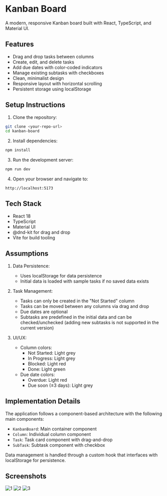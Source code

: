 # Kanban Board

A modern, responsive Kanban board built with React, TypeScript, and Material UI.

## Features

- Drag and drop tasks between columns
- Create, edit, and delete tasks
- Add due dates with color-coded indicators
- Manage existing subtasks with checkboxes
- Clean, minimalist design
- Responsive layout with horizontal scrolling
- Persistent storage using localStorage

## Setup Instructions

1. Clone the repository:

```bash
git clone <your-repo-url>
cd kanban-board
```

2. Install dependencies:

```bash
npm install
```

3. Run the development server:

```bash
npm run dev
```

4. Open your browser and navigate to:

```
http://localhost:5173
```

## Tech Stack

- React 18
- TypeScript
- Material UI
- @dnd-kit for drag and drop
- Vite for build tooling

## Assumptions

1. Data Persistence:

   - Uses localStorage for data persistence
   - Initial data is loaded with sample tasks if no saved data exists

2. Task Management:

   - Tasks can only be created in the "Not Started" column
   - Tasks can be moved between any columns via drag and drop
   - Due dates are optional
   - Subtasks are predefined in the initial data and can be checked/unchecked (adding new subtasks is not supported in the current version)

3. UI/UX:

   - Column colors:
     - Not Started: Light grey
     - In Progress: Light grey
     - Blocked: Light red
     - Done: Light green
   - Due date colors:
     - Overdue: Light red
     - Due soon (≤3 days): Light grey

## Implementation Details

The application follows a component-based architecture with the following main components:

- `KanbanBoard`: Main container component
- `Column`: Individual column component
- `Task`: Task card component with drag-and-drop
- `SubTask`: Subtask component with checkbox

Data management is handled through a custom hook that interfaces with localStorage for persistence.

## Screenshots
![1](https://github.com/user-attachments/assets/27f50c70-b33b-45b4-9260-9a4f6b457758)
![2](https://github.com/user-attachments/assets/97e224d1-849b-472b-8521-cd0728973027)
![3](https://github.com/user-attachments/assets/01e55485-8857-468a-8b66-5b71984a2733)


